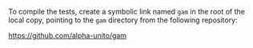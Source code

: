 To compile the tests, create a symbolic link named `gam` in the root of the local copy,
pointing to the `gam` directory from the following repository:

https://github.com/alpha-unito/gam
